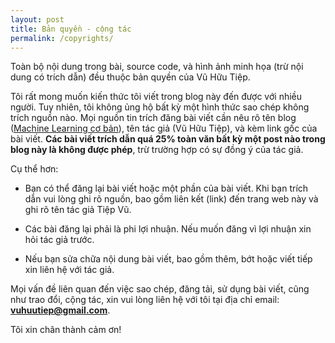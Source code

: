 ```yaml
---
layout: post
title: Bản quyền - cộng tác
permalink: /copyrights/
---
```


Toàn bộ nội dung trong bài, source code, và hình ảnh minh họa (trừ nội dung có trích dẫn) đều thuộc bản quyền của Vũ Hữu Tiệp.

Tôi rất mong muốn kiến thức tôi viết trong blog này đến được với nhiều người. Tuy nhiên, tôi không ủng hộ bất kỳ một hình thức sao chép không trích nguồn nào. Mọi nguồn tin trích đăng bài viết cần nêu rõ tên blog ([Machine Learning cơ bản](https://tiepvupsu.github.io)), tên tác giả (Vũ Hữu Tiệp), và kèm link gốc của bài viết. **Các bài viết trích dẫn quá 25% toàn văn bất kỳ một post nào trong blog này là không được phép**, trừ trường hợp có sự đồng ý của tác giả. 

Cụ thể hơn:

* Bạn có thể đăng lại bài viết hoặc một phần của bài viết. Khi bạn trích dẫn vui lòng ghi rõ nguồn, bao gồm liên kết (link) đến trang web này và ghi rõ tên tác giả Tiệp Vũ.

* Các bài đăng lại phải là phi lợi nhuận. Nếu muốn đăng vì lợi nhuận xin hỏi tác giả trước.

* Nếu bạn sửa chữa nội dung bài viết, bao gồm thêm, bớt hoặc viết tiếp xin liên hệ với tác giả.

Mọi vấn đề liên quan đến việc sao chép, đăng tải, sử dụng bài viết, cũng như trao đổi, cộng tác, xin vui lòng liên hệ với tôi tại địa chỉ email: **vuhuutiep@gmail.com**.

Tôi xin chân thành cảm ơn!

